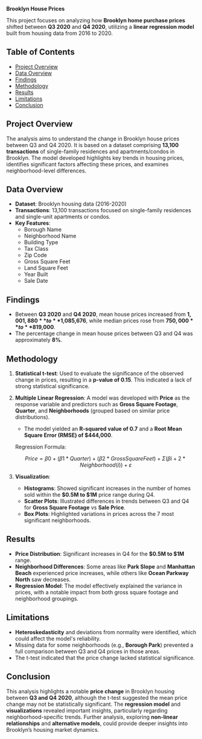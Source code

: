 **Brooklyn House Prices**

This project focuses on analyzing how **Brooklyn home purchase prices** shifted between **Q3 2020** and **Q4 2020**, utilizing a **linear regression model** built from housing data from 2016 to 2020.

## Table of Contents
- [Project Overview](#project-overview)
- [Data Overview](#data-overview)
- [Findings](#findings)
- [Methodology](#methodology)
- [Results](#results)
- [Limitations](#limitations)
- [Conclusion](#conclusion)

## Project Overview
The analysis aims to understand the change in Brooklyn house prices between Q3 and Q4 2020. It is based on a dataset comprising **13,100 transactions** of single-family residences and apartments/condos in Brooklyn. The model developed highlights key trends in housing prices, identifies significant factors affecting these prices, and examines neighborhood-level differences.

## Data Overview
- **Dataset**: Brooklyn housing data (2016-2020)
- **Transactions**: 13,100 transactions focused on single-family residences and single-unit apartments or condos.
- **Key Features**:
  - Borough Name
  - Neighborhood Name
  - Building Type
  - Tax Class
  - Zip Code
  - Gross Square Feet
  - Land Square Feet
  - Year Built
  - Sale Date

## Findings
- Between **Q3 2020** and **Q4 2020**, mean house prices increased from **$1,001,880** to **$1,085,676**, while median prices rose from **$750,000** to **$819,000**.
- The percentage change in mean house prices between Q3 and Q4 was approximately **8%**.
  
## Methodology
1. **Statistical t-test**: Used to evaluate the significance of the observed change in prices, resulting in a **p-value of 0.15**. This indicated a lack of strong statistical significance.
2. **Multiple Linear Regression**: A model was developed with **Price** as the response variable and predictors such as **Gross Square Footage**, **Quarter**, and **Neighborhoods** (grouped based on similar price distributions). 
   - The model yielded an **R-squared value of 0.7** and a **Root Mean Square Error (RMSE) of $444,000**.

   Regression Formula:
   ```math
   Price = β0 + (β1 * Quarter) + (β2 * Gross Square Feet) + Σ(βi+2 * Neighborhood(i)) + ε
   ```

3. **Visualization**:
   - **Histograms**: Showed significant increases in the number of homes sold within the **$0.5M to $1M** price range during Q4.
   - **Scatter Plots**: Illustrated differences in trends between Q3 and Q4 for **Gross Square Footage** vs **Sale Price**.
   - **Box Plots**: Highlighted variations in prices across the 7 most significant neighborhoods.

## Results
- **Price Distribution**: Significant increases in Q4 for the **$0.5M to $1M** range.
- **Neighborhood Differences**: Some areas like **Park Slope** and **Manhattan Beach** experienced price increases, while others like **Ocean Parkway North** saw decreases.
- **Regression Model**: The model effectively explained the variance in prices, with a notable impact from both gross square footage and neighborhood groupings.

## Limitations
- **Heteroskedasticity** and deviations from normality were identified, which could affect the model's reliability.
- Missing data for some neighborhoods (e.g., **Borough Park**) prevented a full comparison between Q3 and Q4 prices in those areas.
- The t-test indicated that the price change lacked statistical significance.

## Conclusion
This analysis highlights a notable **price change** in Brooklyn housing between **Q3 and Q4 2020**, although the t-test suggested the mean price change may not be statistically significant. The **regression model** and **visualizations** revealed important insights, particularly regarding neighborhood-specific trends. Further analysis, exploring **non-linear relationships** and **alternative models**, could provide deeper insights into Brooklyn’s housing market dynamics.

